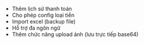 - Thêm lịch sử thanh toán
- Cho phép config loại tiền
- Import excel (backup file)
- Hỗ trợ đa ngôn ngữ
- Thêm chức năng upload ảnh (lưu trực tiếp base64)
  <!-- - Chỉnh lại luồng thêm bill -->
  <!-- - Filter, search, sort hoá đơn -->
  <!-- - Chỉnh lại autocomplete -->
